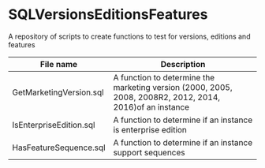 # SQLVersionsEditionsFeatures

A repository of scripts to create functions to test for versions, editions and features

File name | Description
------------ | -------------
GetMarketingVersion.sql | A function to determine the marketing version (2000, 2005, 2008, 2008R2, 2012, 2014, 2016)of an instance
IsEnterpriseEdition.sql | A function to determine if an instance is enterprise edition
HasFeatureSequence.sql | A function to determine if an instance support sequences
